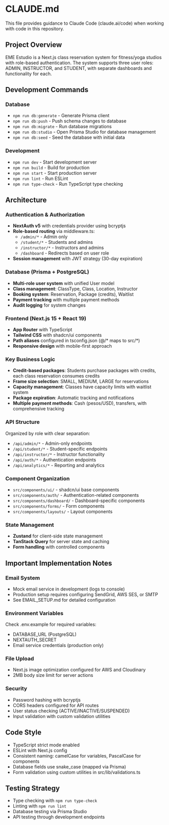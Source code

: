 # CLAUDE.md

This file provides guidance to Claude Code (claude.ai/code) when working with code in this repository.

## Project Overview
EME Estudio is a Next.js class reservation system for fitness/yoga studios with role-based authentication. The system supports three user roles: ADMIN, INSTRUCTOR, and STUDENT, with separate dashboards and functionality for each.

## Development Commands

### Database
- `npm run db:generate` - Generate Prisma client
- `npm run db:push` - Push schema changes to database
- `npm run db:migrate` - Run database migrations
- `npm run db:studio` - Open Prisma Studio for database management
- `npm run db:seed` - Seed the database with initial data

### Development
- `npm run dev` - Start development server
- `npm run build` - Build for production
- `npm run start` - Start production server
- `npm run lint` - Run ESLint
- `npm run type-check` - Run TypeScript type checking

## Architecture

### Authentication & Authorization
- **NextAuth v5** with credentials provider using bcryptjs
- **Role-based routing** via middleware.ts:
  - `/admin/*` - Admin only
  - `/student/*` - Students and admins
  - `/instructor/*` - Instructors and admins
  - `/dashboard` - Redirects based on user role
- **Session management** with JWT strategy (30-day expiration)

### Database (Prisma + PostgreSQL)
- **Multi-role user system** with unified User model
- **Class management**: ClassType, Class, Location, Instructor
- **Booking system**: Reservation, Package (credits), Waitlist
- **Payment tracking** with multiple payment methods
- **Audit logging** for system changes

### Frontend (Next.js 15 + React 19)
- **App Router** with TypeScript
- **Tailwind CSS** with shadcn/ui components
- **Path aliases** configured in tsconfig.json (@/* maps to src/*)
- **Responsive design** with mobile-first approach

### Key Business Logic
- **Credit-based packages**: Students purchase packages with credits, each class reservation consumes credits
- **Frame size selection**: SMALL, MEDIUM, LARGE for reservations
- **Capacity management**: Classes have capacity limits with waitlist system
- **Package expiration**: Automatic tracking and notifications
- **Multiple payment methods**: Cash (pesos/USD), transfers, with comprehensive tracking

### API Structure
Organized by role with clear separation:
- `/api/admin/*` - Admin-only endpoints
- `/api/student/*` - Student-specific endpoints
- `/api/instructor/*` - Instructor functionality
- `/api/auth/*` - Authentication endpoints
- `/api/analytics/*` - Reporting and analytics

### Component Organization
- `src/components/ui/` - shadcn/ui base components
- `src/components/auth/` - Authentication-related components
- `src/components/dashboard/` - Dashboard-specific components
- `src/components/forms/` - Form components
- `src/components/layouts/` - Layout components

### State Management
- **Zustand** for client-side state management
- **TanStack Query** for server state and caching
- **Form handling** with controlled components

## Important Implementation Notes

### Email System
- Mock email service in development (logs to console)
- Production setup requires configuring SendGrid, AWS SES, or SMTP
- See EMAIL_SETUP.md for detailed configuration

### Environment Variables
Check .env.example for required variables:
- DATABASE_URL (PostgreSQL)
- NEXTAUTH_SECRET
- Email service credentials (production only)

### File Upload
- Next.js image optimization configured for AWS and Cloudinary
- 2MB body size limit for server actions

### Security
- Password hashing with bcryptjs
- CORS headers configured for API routes
- User status checking (ACTIVE/INACTIVE/SUSPENDED)
- Input validation with custom validation utilities

## Code Style
- TypeScript strict mode enabled
- ESLint with Next.js config
- Consistent naming: camelCase for variables, PascalCase for components
- Database fields use snake_case (mapped via Prisma)
- Form validation using custom utilities in src/lib/validations.ts

## Testing Strategy
- Type checking with `npm run type-check`
- Linting with `npm run lint`
- Database testing via Prisma Studio
- API testing through development endpoints